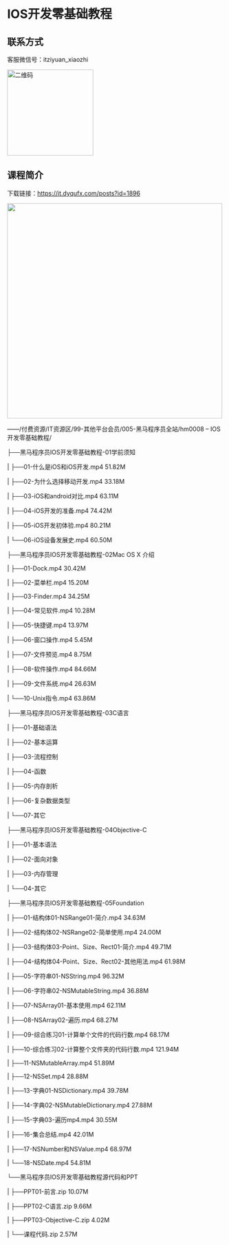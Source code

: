 # IOS开发零基础教程

## 联系方式

客服微信号：itziyuan_xiaozhi

<img src="https://ziyuanyun.oss-cn-guangzhou.aliyuncs.com/common/20240614073449/666b82192834a.jpg" width="200" height="200" alt="二维码">

## 课程简介

下载链接：https://it.dyqufx.com/posts?id=1896

<img src="https://ziyuanyun.oss-cn-guangzhou.aliyuncs.com/yun/20240515183559/6644900f21dde.jpg" width="500" alt="">

  ——/付费资源/IT资源区/99-其他平台会员/005-黑马程序员全站/hm0008 &#8211; IOS开发零基础教程/

 ├──黑马程序员IOS开发零基础教程-01学前须知

 | ├──01-什么是iOS和iOS开发.mp4 51.82M

 | ├──02-为什么选择移动开发.mp4 33.18M

 | ├──03-iOS和android对比.mp4 63.11M

 | ├──04-iOS开发的准备.mp4 74.42M

 | ├──05-iOS开发初体验.mp4 80.21M

 | └──06-iOS设备发展史.mp4 60.50M

 ├──黑马程序员IOS开发零基础教程-02Mac OS X 介绍

 | ├──01-Dock.mp4 30.42M

 | ├──02-菜单栏.mp4 15.20M

 | ├──03-Finder.mp4 34.25M

 | ├──04-常见软件.mp4 10.28M

 | ├──05-快捷键.mp4 13.97M

 | ├──06-窗口操作.mp4 5.45M

 | ├──07-文件预览.mp4 8.75M

 | ├──08-软件操作.mp4 84.66M

 | ├──09-文件系统.mp4 26.63M

 | └──10-Unix指令.mp4 63.86M

 ├──黑马程序员IOS开发零基础教程-03C语言

 | ├──01-基础语法

 | ├──02-基本运算

 | ├──03-流程控制

 | ├──04-函数

 | ├──05-内存剖析

 | ├──06-复杂数据类型

 | └──07-其它

 ├──黑马程序员IOS开发零基础教程-04Objective-C

 | ├──01-基本语法

 | ├──02-面向对象

 | ├──03-内存管理

 | └──04-其它

 ├──黑马程序员IOS开发零基础教程-05Foundation

 | ├──01-结构体01-NSRange01-简介.mp4 34.63M

 | ├──02-结构体02-NSRange02-简单使用.mp4 24.00M

 | ├──03-结构体03-Point、Size、Rect01-简介.mp4 49.71M

 | ├──04-结构体04-Point、Size、Rect02-其他用法.mp4 61.98M

 | ├──05-字符串01-NSString.mp4 96.32M

 | ├──06-字符串02-NSMutableString.mp4 36.88M

 | ├──07-NSArray01-基本使用.mp4 62.11M

 | ├──08-NSArray02-遍历.mp4 68.27M

 | ├──09-综合练习01-计算单个文件的代码行数.mp4 68.17M

 | ├──10-综合练习02-计算整个文件夹的代码行数.mp4 121.94M

 | ├──11-NSMutableArray.mp4 51.89M

 | ├──12-NSSet.mp4 28.88M

 | ├──13-字典01-NSDictionary.mp4 39.78M

 | ├──14-字典02-NSMutableDictionary.mp4 27.88M

 | ├──15-字典03-遍历mp4.mp4 30.55M

 | ├──16-集合总结.mp4 42.01M

 | ├──17-NSNumber和NSValue.mp4 68.97M

 | └──18-NSDate.mp4 54.81M

 └──黑马程序员IOS开发零基础教程源代码和PPT

 | ├──PPT01-前言.zip 10.07M

 | ├──PPT02-C语言.zip 9.66M

 | ├──PPT03-Objective-C.zip 4.02M

 | └──课程代码.zip 2.57M

  